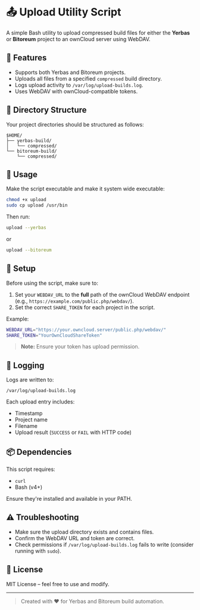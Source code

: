 # 📤 Upload Utility Script

A simple Bash utility to upload compressed build files for either the **Yerbas** or **Bitoreum** project to an ownCloud server using WebDAV.

## 🔧 Features

- Supports both Yerbas and Bitoreum projects.
- Uploads all files from a specified `compressed` build directory.
- Logs upload activity to `/var/log/upload-builds.log`.
- Uses WebDAV with ownCloud-compatible tokens.

## 📁 Directory Structure

Your project directories should be structured as follows:

```
$HOME/
├── yerbas-build/
│   └── compressed/
└── bitoreum-build/
    └── compressed/
```

## 🚀 Usage

Make the script executable and make it system wide executable:

```bash
chmod +x upload
sudo cp upload /usr/bin
```

Then run:

```bash
upload --yerbas
```

or

```bash
upload --bitoreum
```

## 🔐 Setup

Before using the script, make sure to:

1. Set your `WEBDAV_URL` to the **full** path of the ownCloud WebDAV endpoint (e.g., `https://example.com/public.php/webdav/`).
2. Set the correct `SHARE_TOKEN` for each project in the script.

Example:

```bash
WEBDAV_URL="https://your.owncloud.server/public.php/webdav/"
SHARE_TOKEN="YourOwnCloudShareToken"
```

> **Note:** Ensure your token has upload permission.

## 📝 Logging

Logs are written to:

```
/var/log/upload-builds.log
```

Each upload entry includes:
- Timestamp
- Project name
- Filename
- Upload result (`SUCCESS` or `FAIL` with HTTP code)

## 📦 Dependencies

This script requires:

- `curl`
- Bash (v4+)

Ensure they're installed and available in your PATH.

## ⚠️ Troubleshooting

- Make sure the upload directory exists and contains files.
- Confirm the WebDAV URL and token are correct.
- Check permissions if `/var/log/upload-builds.log` fails to write (consider running with `sudo`).

## 📄 License

MIT License – feel free to use and modify.

---

> Created with ❤️ for Yerbas and Bitoreum build automation.
